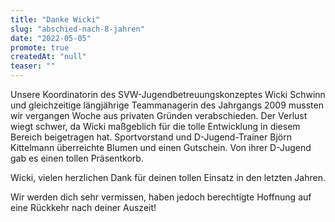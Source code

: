 ```yaml
---
title: "Danke Wicki"
slug: "abschied-nach-8-jahren"
date: "2022-05-05"
promote: true
createdAt: "null"
teaser: ""
---
```

Unsere Koordinatorin des SVW-Jugendbetreuungskonzeptes Wicki Schwinn und gleichzeitige längjährige Teammanagerin des Jahrgangs 2009 mussten wir vergangen Woche aus privaten Gründen verabschieden. Der Verlust wiegt schwer, da Wicki maßgeblich für die tolle Entwicklung in diesem Bereich beigetragen hat. Sportvorstand und D-Jugend-Trainer Björn Kittelmann überreichte Blumen und einen Gutschein. Von ihrer D-Jugend gab es einen tollen Präsentkorb.



Wicki, vielen herzlichen Dank für deinen tollen Einsatz in den letzten Jahren.


Wir werden dich sehr vermissen, haben jedoch berechtigte Hoffnung auf eine Rückkehr nach deiner Auszeit!

